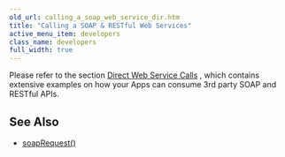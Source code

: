 ```yaml
---
old_url: calling_a_soap_web_service_dir.htm
title: "Calling a SOAP & RESTful Web Services"
active_menu_item: developers
class_name: developers
full_width: true
---
```



Please refer to the section [Direct Web Service Calls](/developers/documentation/scripting-apis/client-scripting-overview/scripting-with-javascript/common-usage-examples/calling-web-services) , which contains extensive examples on how your Apps can consume 3rd party SOAP and RESTful APIs.

## See Also

 - [soapRequest()](/developers/documentation/scripting-apis/client-api/soap-restful-ajax-calls/soaprequest)

